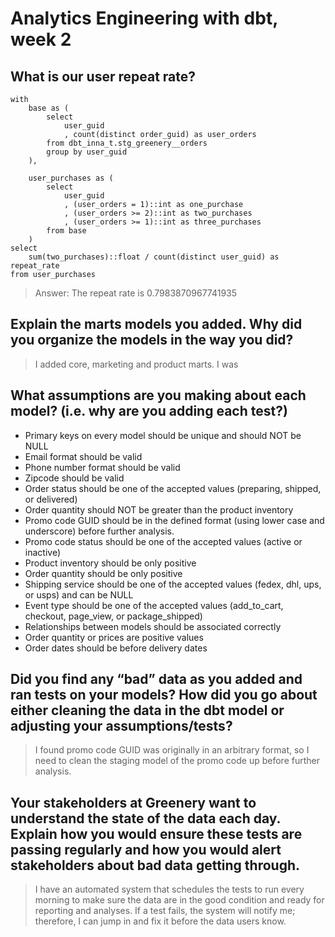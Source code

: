 # Analytics Engineering with dbt, week 2

## What is our user repeat rate?
```
with 
    base as (
        select 
            user_guid
            , count(distinct order_guid) as user_orders
        from dbt_inna_t.stg_greenery__orders
        group by user_guid
    ),

    user_purchases as (
        select
            user_guid
            , (user_orders = 1)::int as one_purchase
            , (user_orders >= 2)::int as two_purchases
            , (user_orders >= 1)::int as three_purchases
        from base
    )
select 
    sum(two_purchases)::float / count(distinct user_guid) as repeat_rate
from user_purchases
``` 
> Answer: The repeat rate is 0.7983870967741935

## Explain the marts models you added. Why did you organize the models in the way you did?

> I added core, marketing and product marts. I was 

## What assumptions are you making about each model? (i.e. why are you adding each test?)

* Primary keys on every model should be unique and should NOT be NULL
* Email format should be valid
* Phone number format should be valid
* Zipcode should be valid
* Order status should be one of the accepted values (preparing, shipped, or delivered)
* Order quantity should NOT be greater than the product inventory
* Promo code GUID should be in the defined format (using lower case and underscore) before further analysis.
* Promo code status should be one of the accepted values (active or inactive)
* Product inventory should be only positive
* Order quantity should be only positive
* Shipping service should be one of the accepted values (fedex, dhl, ups, or usps) and can be NULL
* Event type should be one of the accepted values (add_to_cart, checkout, page_view, or package_shipped)
* Relationships between models should be associated correctly
* Order quantity or prices are positive values
* Order dates should be before delivery dates

## Did you find any “bad” data as you added and ran tests on your models? How did you go about either cleaning the data in the dbt model or adjusting your assumptions/tests?

> I found promo code GUID was originally in an arbitrary format, so I need to clean the staging model of the promo code up before further analysis.

## Your stakeholders at Greenery want to understand the state of the data each day. Explain how you would ensure these tests are passing regularly and how you would alert stakeholders about bad data getting through.

> I have an automated system that schedules the tests to run every morning to make sure the data are in the good condition and ready for reporting and analyses. If a test fails, the system will notify me; therefore, I can jump in and fix it before the data users know.
